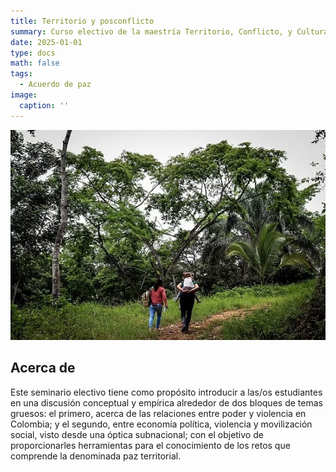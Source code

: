 ```yaml
---
title: Territorio y posconflicto
summary: Curso electivo de la maestría Territorio, Conflicto, y Cultura, de la Universidad del Tolima
date: 2025-01-01
type: docs
math: false
tags:
  - Acuerdo de paz
image:
  caption: ''
---
```

![image info](./featured.jpeg)

## Acerca de

Este seminario electivo tiene como propósito  introducir a las/os estudiantes en una discusión conceptual y empírica alrededor de dos bloques de temas gruesos: el primero, acerca de las relaciones entre poder y violencia en Colombia; y el segundo, entre economía política, violencia y movilización social, visto desde una óptica subnacional; con el objetivo de proporcionarles herramientas para el conocimiento de los retos que comprende la denominada paz territorial.